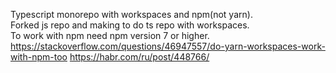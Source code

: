 Typescript monorepo with workspaces and npm(not yarn).  
Forked js repo and making to do ts repo with workspaces.  
To work with npm need npm version 7 or higher.  
https://stackoverflow.com/questions/46947557/do-yarn-workspaces-work-with-npm-too
https://habr.com/ru/post/448766/
